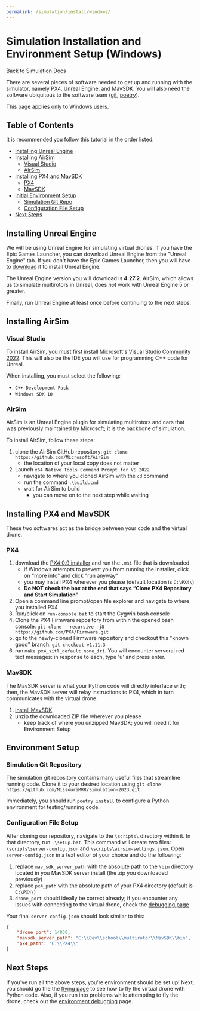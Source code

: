 ```yaml
---
permalink: /simulation/install/windows/
---
```


# Simulation Installation and Environment Setup (Windows)

[Back to Simulation Docs](/docs/simulation/)

There are several pieces of software needed to get up and running with the simulator, namely PX4, Unreal Engine, and MavSDK. You will also need the software ubiquitous to the software team ([git](https://git-scm.com), [poetry](https://python-poetry.org)).

This page applies only to Windows users.

## Table of Contents

It is recommended you follow this tutorial in the order listed.

- [Installing Unreal Engine](#installing-unreal-engine)
- [Installing AirSim](#installing-airsim)
    - [Visual Studio](#visual-studio)
    - [AirSim](#airsim)
- [Installing PX4 and MavSDK](#installing-px4-and-mavsdk)
    - [PX4](#px4)
    - [MavSDK](#mavsdk)
- [Initial Environment Setup](#environment-setup)
    - [Simulation Git Repo](#simulation-git-repository)
    - [Configuration File Setup](#configuration-file-setup)
- [Next Steps](#next-steps)

## Installing Unreal Engine

We will be using Unreal Engine for simulating virtual drones. If you have the Epic Games Launcher, you can download Unreal Engine from the "Unreal Engine" tab. If you don't have the Epic Games Launcher, then you will have to [download](https://store.epicgames.com/en-US/download) it to install Unreal Engine.

The Unreal Engine version you will download is **4.27.2**. AirSim, which allows us to simulate multirotors in Unreal, does *not* work with Unreal Engine 5 or greater.

Finally, run Unreal Engine at least once before continuing to the next steps.

## Installing AirSim

### Visual Studio

To install AirSim, you must first install Microsoft's [Visual Studio Community 2022](https://visualstudio.microsoft.com). This will also be the IDE you will use for programming C++ code for Unreal.

When installing, you must select the following:
- `C++ Development Pack`
- `Windows SDK 10`

### AirSim

AirSim is an Unreal Engine plugin for simulating multirotors and cars that was previously maintained by Microsoft; it is the backbone of simulation.

To install AirSim, follow these steps:

1. clone the AirSim GitHub repository: `git clone https://github.com/Microsoft/AirSim`
    - the location of your local copy does not matter
2. Launch `x64 Native Tools Command Prompt for VS 2022`
    - navigate to where you cloned AirSim with the `cd` command
    - run the command `.\build.cmd`
    - wait for AirSim to build
        - you can move on to the next step while waiting

## Installing PX4 and MavSDK

These two softwares act as the bridge between your code and the virtual drone.

### PX4

1. download the [PX4 0.9 installer](https://github.com/PX4/PX4-windows-toolchain/releases/download/v0.9/PX4.Windows.Cygwin.Toolchain.0.9.msi) and run the `.msi` file that is downloaded.
    - if Windows attempts to prevent you from running the installer, click on "more info" and click "run anyway"
    - you may install PX4 wherever you please (default location is `C:\PX4\`)
    - **Do NOT check the box at the end that says “Clone PX4 Repository and Start Simulation"**
2. Open a command line prompt/open file explorer and navigate to where you installed PX4
3. Run/click on `run-console.bat` to start the Cygwin bash console
4. Clone the PX4 Firmware repository from within the opened bash console: `git clone --recursive -j8 https://github.com/PX4/Firmware.git`
5. go to the newly-cloned Firmware repository and checkout this "known good" branch: `git checkout v1.11.3`
6. run `make px4_sitl_default none_iri`. You will encounter serveral red text messages: in response to each, type 'u' and press enter.

### MavSDK

The MavSDK server is what your Python code will directly interface with; then, the MavSDK server will relay instructions to PX4, which in turn communicates with the virtual drone.

1. [install MavSDK](https://github.com/mavlink/MAVSDK/releases/download/v1.4.16/mavsdk-windows-x64-release.zip)
2. unzip the downloaded ZIP file wherever you please
    - keep track of where you unzipped MavSDK; you will need it for Environment Setup

## Environment Setup

### Simulation Git Repository

The simulation git repository contains many useful files that streamline running code. Clone it to your desired location using `git clone https://github.com/MissouriMRR/Simulation-2023.git`

Immediately, you should run `poetry install` to configure a Python environment for testing/running code.

### Configuration File Setup

After cloning our repository, navigate to the `\scripts\` directory within it. In that directory, run `.\setup.bat`. This command will create two files: `\scripts\server-config.json` and `\scripts\airsim-settings.json`. Open `server-config.json` in a text editor of your choice and do the following:
1. replace `mav_sdk_server_path` with the absolute path to the `\bin` directory located in you MavSDK server install (the zip you downloaded previously)
2. replace `px4_path` with the absolute path of your PX4 directory (default is `C:\PX4\`)
3. `drone_port` should ideally be correct already; if you encounter any issues with connecting to the virtual drone, check the [debugging page](/docs/simulation/environment-debug/windows)

Your final `server-config.json` should look similar to this:

```json
{
    "drone_port": 14030,
    "mavsdk_server_path": "C:\\Dev\\school\\multirotor\\MavSDK\\bin",
    "px4_path": "C:\\PX4\\"
}
```

## Next Steps

If you've run all the above steps, you're environment should be set up! Next, you should go the the [flying page](/docs/simulation/flying) to see how to fly the virtual drone with Python code. Also, if you run into problems while attempting to fly the drone, check out the [environment debugging](/docs/simulation/environment-debug/windows) page.

